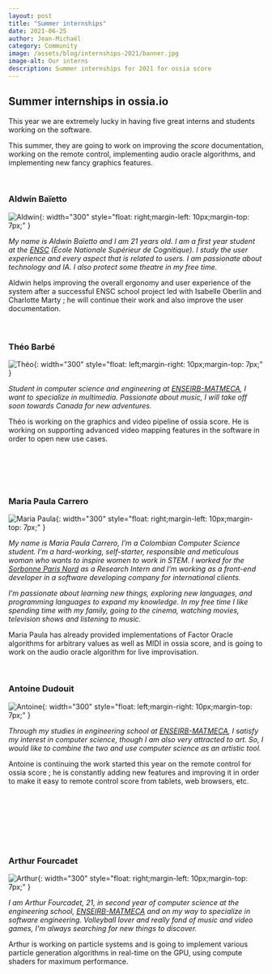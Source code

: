 ```yaml
---
layout: post
title: "Summer internships"
date: 2021-06-25
author: Jean-Michaël
category: Community
image: /assets/blog/internships-2021/banner.jpg
image-alt: Our interns
description: Summer internships for 2021 for ossia score
---
```


## Summer internships in ossia.io

This year we are extremely lucky in having five great interns and students working on the software.

This summer, they are going to work on improving the *score* documentation, working on the remote control, implementing audio oracle algorithms, and implementing new fancy graphics features.

<br/>

### Aldwin Baïetto

![Aldwin]({{site.baseurl}}/assets/blog/internships-2021/aldwin.jpg){: width="300"  style="float: right;margin-left: 10px;margin-top: 7px;" }

*My name is Aldwin Baïetto and I am 21 years old. I am a first year student at the [ENSC](https://ensc.bordeaux-inp.fr/fr) (École Nationale Supérieur de Cognitique).
I study the user experience and every aspect that is related to users. I am passionate about  technology and IA. I also protect some theatre in my free time.*

Aldwin helps improving the overall ergonomy and user experience of the system after a successful ENSC school project led with Isabelle Oberlin and Charlotte Marty ; he will continue their work and also improve the user documentation.
<br/>
<br/>
<br/>

### Théo Barbé

![Théo]({{site.baseurl}}/assets/blog/internships-2021/theo.jpg){: width="300" style="float: left;margin-right: 10px;margin-top: 7px;" }

*Student in computer science and engineering at [ENSEIRB-MATMECA](https://enseirb-matmeca.bordeaux-inp.fr/fr), I want to specialize in multimedia. Passionate about music, I will take off soon towards Canada for new adventures.*

Théo is working on the graphics and video pipeline of ossia score. He is working on supporting advanced video mapping features in the software in order to open new use cases.

<br/>
<br/>
<br/>
<br/>

### Maria Paula Carrero

![Maria Paula]({{site.baseurl}}/assets/blog/internships-2021/maria.jpg){: width="300" style="float: right;margin-left: 10px;margin-top: 7px;" }

*My name is Maria Paula Carrero, I’m a Colombian Computer Science student.*
*I’m a hard-working, self-starter, responsible and meticulous woman who wants to inspire women to work in STEM.*
*I worked for the [Sorbonne Paris Nord](https://www.univ-paris13.fr/) as a Research Intern and I’m working as a front-end developer in a software developing company for international clients.*

*I’m passionate about learning new things, exploring new languages, and programming languages to expand my knowledge.*
*In my free time I like spending time with my family, going to the cinema, watching movies, television shows and listening to music.*

Maria Paula has already provided implementations of Factor Oracle algorithms for arbitrary values as well as MIDI in ossia score, and is going to work on the audio oracle algorithm for live improvisation.

<br/>

### Antoine Dudouit

![Antoine]({{site.baseurl}}/assets/blog/internships-2021/antoine.jpg){: width="300" style="float: left;margin-right: 10px;margin-top: 7px;" }

*Through my studies in engineering school at [ENSEIRB-MATMECA](https://enseirb-matmeca.bordeaux-inp.fr/fr), I satisfy my interest in computer science, though I am also very attracted to art.
So, I would like to combine the two and use computer science as an artistic tool.*

Antoine is continuing the work started this year on the remote control for ossia score ; he is constantly adding new features and improving it in order to make it easy to remote control score from tablets, web browsers, etc.

<br/>
<br/>
<br/>
<br/>
<br/>
<br/>

### Arthur Fourcadet

![Arthur]({{site.baseurl}}/assets/blog/internships-2021/arthur.jpg){: width="300" style="float: right;margin-left: 10px;margin-top: 7px;" }

*I am Arthur Fourcadet, 21, in second year of computer science at the engineering school,
[ENSEIRB-MATMECA](https://enseirb-matmeca.bordeaux-inp.fr/fr) and on my way to specialize in software engineering.
Volleyball lover and really fond of music and video games, I'm always searching for new things to discover.*

Arthur is working on particle systems and is going to implement various particle generation algorithms in real-time on the GPU, using compute shaders for maximum performance.

<br/>
<br/>
<br/>
<br/>
<br/>
<br/>
